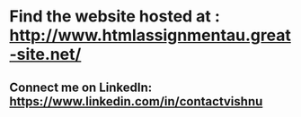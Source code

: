 # Find the website hosted at : http://www.htmlassignmentau.great-site.net/

## Connect me on LinkedIn: https://www.linkedin.com/in/contactvishnu
